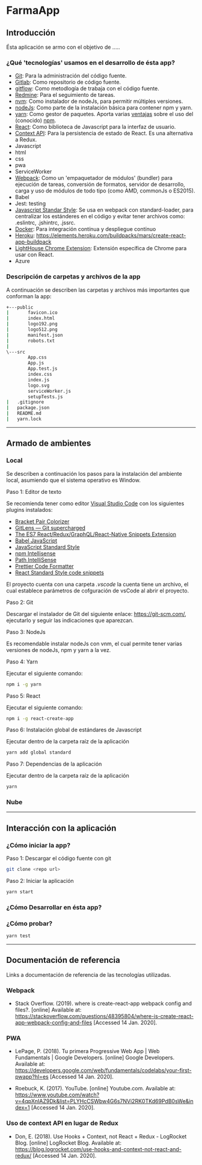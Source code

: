 # FarmaApp

## Introducción

Ésta aplicación se armo con el objetivo de .....

### ¿Qué 'tecnologías' usamos en el desarrollo de ésta app?

- [Git](https://git-scm.com/): Para la administración del código fuente.
- [Gitlab](https://gitlab.com/): Como repositorio de código fuente.
- [gitflow](https://www.atlassian.com/git/tutorials/comparing-workflows/gitflow-workflow): Como metodlogía de trabaja con el código fuente.
- [Redmine](https://www.redmine.org/): Para el seguimiento de tareas.
- [nvm](https://github.com/nvm-sh/nvm): Como instalador de nodeJs, para permitir múltiples versiones.
- [nodeJs](https://nodejs.org/es/): Como parte de la instalación básica para contener npm y yarn.
- [yarn](https://yarnpkg.com/lang/en/): Como gestor de paquetes. Aporta varias [ventajas](https://www.arquitecturajava.com/yarn-package-manager-y-node-js/) sobre el uso del (conocido) [npm](https://www.npmjs.com/).
- [React](https://es.reactjs.org/): Como biblioteca de Javascript para la interfaz de usuario.
- [Context API](https://es.reactjs.org/docs/context.html): Para la persistencia de estado de React. Es una alternativa a Redux.
- Javascript
- html
- css
- pwa
- ServiceWorker
- [Webpack](https://webpack.js.org/): Como un 'empaquetador de módulos' (bundler) para ejecución de tareas, conversión de formatos, servidor de desarrollo, carga y uso de módulos de todo tipo (como AMD, commonJs o ES2015). 
- Babel
- Jest: testing
- [Javascript Standar Style](https://standardjs.com/readme-esla.html): Se usa en webpack con standard-loader, para centralizar los estánderes en el código y evitar tener archivos como: .eslintrc, .jshintrc, .jssrc.
- [Docker](): Para integración contínua y despliegue contínuo
- [Heroku](): https://elements.heroku.com/buildpacks/mars/create-react-app-buildpack
- [LightHouse Chrome Extension](https://chrome.google.com/webstore/detail/lighthouse/blipmdconlkpinefehnmjammfjpmpbjk?hl=es): Extensión específica de Chrome para usar con React.
- Azure

### Descripción de carpetas y archivos de la app

A continuación se describen las carpetas y archivos más importantes que conforman la app:


```bash
+---public
|       favicon.ico
|       index.html
|       logo192.png
|       logo512.png
|       manifest.json
|       robots.txt
|       
\---src
        App.css
        App.js
        App.test.js
        index.css
        index.js
        logo.svg
        serviceWorker.js
        setupTests.js
|   .gitignore
|   package.json
|   README.md
|   yarn.lock
```
        


---


## Armado de ambientes

### Local

Se describen a continuación los pasos para la instalación del ambiente local, asumiendo que el sistema operativo es Window. 

Paso 1: Editor de texto

Se recomienda tener como editor [Visual Studio Code](https://code.visualstudio.com/) con los siguientes plugins instalados:

- [Bracket Pair Colorizer](https://marketplace.visualstudio.com/items?itemName=CoenraadS.bracket-pair-colorizer)
- [GitLens — Git supercharged](https://marketplace.visualstudio.com/items?itemName=eamodio.gitlens)
- [The ES7 React/Redux/GraphQL/React-Native Snippets Extension](https://scotch.io/tutorials/the-best-react-extension-for-vs-code#toc-the-es7-react-redux-graphql-react-native-snippets-extension)
- [Babel JavaScript](https://marketplace.visualstudio.com/items?itemName=mgmcdermott.vscode-language-babel)
- [JavaScript Standard Style](https://marketplace.visualstudio.com/items?itemName=chenxsan.vscode-standardjs)
- [npm Intellisense](https://marketplace.visualstudio.com/items?itemName=christian-kohler.npm-intellisense)
- [Path IntelliSense](https://marketplace.visualstudio.com/items?itemName=christian-kohler.path-intellisense)
- [Prettier Code Formatter](https://marketplace.visualstudio.com/items?itemName=esbenp.prettier-vscode)
- [React Standard Style code snippets](https://marketplace.visualstudio.com/items/TimonVS.ReactSnippetsStandard)


El proyecto cuenta con una carpeta _.vscode_ la cuenta tiene un archivo, el cual establece parámetros de cofguración de vsCode al abrir el proyecto.

Paso 2: Git

Descargar el instalador de Git del siguiente enlace: https://git-scm.com/, ejecutarlo y seguir las indicaciones que aparezcan. 

Paso 3: NodeJs

Es recomendable instalar nodeJs con vnm, el cual permite tener varias versiones de nodeJs, npm y yarn a la vez.

Paso 4: Yarn

Ejecutar el siguiente comando:

```bash
npm i -g yarn
```

Paso 5: React

Ejecutar el siguiente comando:

```bash
npm i -g react-create-app
```

Paso 6: Instalación global de estándares de Javascript

Ejecutar dentro de la carpeta raíz de la aplicación

```bash
yarn add global standard
```

Paso 7: Dependencias de la aplicación

Ejecutar dentro de la carpeta raíz de la aplicación

```bash
yarn
```


### Nube

---

## Interacción con la aplicación

### ¿Cómo iniciar la app?

Paso 1: Descargar el código fuente con git

```bash
git clone <repo url>
```

Paso 2: Iniciar la aplicación

```bash
yarn start
```

### ¿Cómo Desarrollar en ésta app?


### ¿Cómo probar?

```bash
yarn test
```

---

## Documentación de referencia

Links a documentación de referencia de las tecnologías utilizadas.

### Webpack

- Stack Overflow. (2019). where is create-react-app webpack config and files?. [online] Available at: https://stackoverflow.com/questions/48395804/where-is-create-react-app-webpack-config-and-files [Accessed 14 Jan. 2020].

### PWA

- LePage, P. (2018). Tu primera Progressive Web App  |  Web Fundamentals  |  Google Developers. [online] Google Developers. Available at: https://developers.google.com/web/fundamentals/codelabs/your-first-pwapp?hl=es [Accessed 14 Jan. 2020].

- Roebuck, K. (2017). YouTube. [online] Youtube.com. Available at: https://www.youtube.com/watch?v=4qpXnIAZ9Dk&list=PLYHcCSWbw4G6s7NVi2RK0TKd69PdB0sWe&index=1 [Accessed 14 Jan. 2020].

### Uso de context API en lugar de Redux

- Don, E. (2018). Use Hooks + Context, not React + Redux - LogRocket Blog. [online] LogRocket Blog. Available at: https://blog.logrocket.com/use-hooks-and-context-not-react-and-redux/ [Accessed 14 Jan. 2020].


